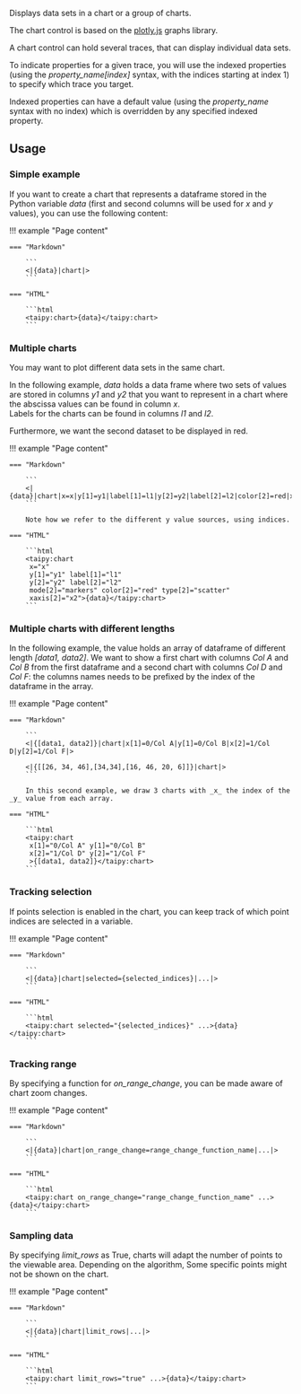 Displays data sets in a chart or a group of charts.

The chart control is based on the [plotly.js](https://plotly.com/javascript/)
graphs library.

A chart control can hold several traces, that can display individual data sets.  

To indicate properties for a given trace, you will use the indexed properties
(using the *property_name[index]* syntax, with the indices starting at index 1) to
specify which trace you target.

Indexed properties can have a default value (using the *property_name* syntax with
no index) which is overridden by any specified indexed property.

## Usage

### Simple example

If you want to create a chart that represents a dataframe stored in the Python
variable _data_ (first and second columns will be used for _x_ and _y_ values), you can use the following content:

!!! example "Page content"

    === "Markdown"

        ```
        <|{data}|chart|>
        ```
  
    === "HTML"

        ```html
        <taipy:chart>{data}</taipy:chart>
        ```


### Multiple charts

You may want to plot different data sets in the same chart.

In the following example, _data_ holds a data frame where two sets of values are stored
in columns _y1_ and _y2_ that you want to represent in a chart where the abscissa
values can be found in column _x_.  
Labels for the charts can be found in columns _l1_ and _l2_.

Furthermore, we want the second dataset to be displayed in red.

!!! example "Page content"

    === "Markdown"

        ```
        <|{data}|chart|x=x|y[1]=y1|label[1]=l1|y[2]=y2|label[2]=l2|color[2]=red|xaxis[2]=x2|>
        ```
  
        Note how we refer to the different y value sources, using indices.

    === "HTML"

        ```html
        <taipy:chart
         x="x"
         y[1]="y1" label[1]="l1"
         y[2]="y2" label[2]="l2"
         mode[2]="markers" color[2]="red" type[2]="scatter"
         xaxis[2]="x2">{data}</taipy:chart>
        ```

### Multiple charts with different lengths

In the following example, the value holds an array of dataframe of different length _[data1, data2]_.
We want to show a first chart with columns _Col A_ and _Col B_ from the first dataframe and a second chart
with columns _Col D_ and _Col F_: the columns names needs to be prefixed by the index of the dataframe in the array.

!!! example "Page content"

    === "Markdown"

        ```
        <|{[data1, data2]}|chart|x[1]=0/Col A|y[1]=0/Col B|x[2]=1/Col D|y[2]=1/Col F|>

        <|{[[26, 34, 46],[34,34],[16, 46, 20, 6]]}|chart|>
        ```
  
        In this second example, we draw 3 charts with _x_ the index of the _y_ value from each array.

    === "HTML"

        ```html
        <taipy:chart
         x[1]="0/Col A" y[1]="0/Col B"
         x[2]="1/Col D" y[2]="1/Col F"
         >{[data1, data2]}</taipy:chart>
        ```


### Tracking selection

If points selection is enabled in the chart, you can keep track of which point indices
are selected in a variable.

!!! example "Page content"

    === "Markdown"

        ```
        <|{data}|chart|selected={selected_indices}|...|>
        ```

    === "HTML"

        ```html
        <taipy:chart selected="{selected_indices}" ...>{data}</taipy:chart>
        ```

### Tracking range

By specifying a function for _on_range_change_, you can be made aware of chart zoom changes.

!!! example "Page content"

    === "Markdown"

        ```
        <|{data}|chart|on_range_change=range_change_function_name|...|>
        ```

    === "HTML"

        ```html
        <taipy:chart on_range_change="range_change_function_name" ...>{data}</taipy:chart>
        ```

### Sampling data

By specifying _limit_rows_ as True, charts will adapt the number of points to the viewable area.
Depending on the algorithm, Some specific points might not be shown on the chart.

!!! example "Page content"

    === "Markdown"

        ```
        <|{data}|chart|limit_rows|...|>
        ```

    === "HTML"

        ```html
        <taipy:chart limit_rows="true" ...>{data}</taipy:chart>
        ```

